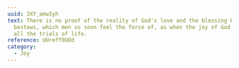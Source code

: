```yaml
---
uuid: 3XY_amw3yh
text: There is no proof of the reality of God's love and the blessing He
  bestows, which men so soon feel the force of, as when the joy of God overcomes
  all the trials of life.
reference: UUreff0UOd
category:
  - Joy
---
```

